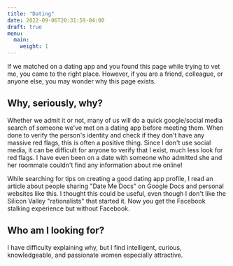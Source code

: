 ```yaml
---
title: "Dating"
date: 2022-09-06T20:31:59-04:00
draft: true
menu:
  main:
    weight: 1
---
```


If we matched on a dating app and you found this page while trying to vet me, you came to the right place. However, if you are a friend, colleague, or anyone else, you may wonder why this page exists.


## Why, seriously, why?

Whether we admit it or not, many of us will do a quick google/social media search of someone we've met on a dating app before meeting them. When done to verify the person's identity and check if they don't have any massive red flags, this is often a positive thing. 
Since I don't use social media, it can be difficult for anyone to verify that I exist, much less look for red flags. I have even been on a date with someone who admitted she and her roommate couldn't find any information about me online! 

While searching for tips on creating a good dating app profile, I read an article about people sharing "Date Me Docs" on Google Docs and personal websites like this. I thought this could be useful, even though I don't like the Silicon Valley "rationalists" that started it. Now you get the Facebook stalking experience but without Facebook.

## Who am I looking for?

I have difficulty explaining why, but I find intelligent, curious, knowledgeable, and passionate women especially attractive. 